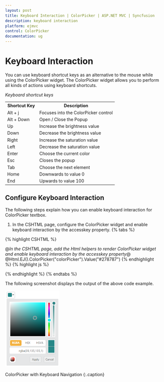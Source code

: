 ```yaml
---
layout: post
title: Keyboard Interaction | ColorPicker | ASP.NET MVC | Syncfusion
description: keyboard interaction
platform: ejmvc
control: ColorPicker
documentation: ug
---
```


# Keyboard Interaction

You can use keyboard shortcut keys as an alternative to the mouse while using the ColorPicker widget. The ColorPicker widget allows you to perform all kinds of actions using keyboard shortcuts.

_Keyboard shortcut keys_

<table>
<tr>
<th>
Shortcut Key</th><th>
Description</th></tr>
<tr>
<td>
Alt + j               </td><td>
Focuses into the ColorPicker control</td></tr>
<tr>
<td>
Alt + Down</td><td>
Open / Close the Popup</td></tr>
<tr>
<td>
Up</td><td>
Increase the brightness value</td></tr>
<tr>
<td>
Down</td><td>
Decrease the brightness value</td></tr>
<tr>
<td>
Right</td><td>
Increase the saturation value</td></tr>
<tr>
<td>
Left</td><td>
Decrease the saturation value</td></tr>
<tr>
<td>
Enter</td><td>
Choose the current color</td></tr>
<tr>
<td>
Esc</td><td>
Closes the popup</td></tr>
<tr>
<td>
Tab</td><td>
Choose the next element</td></tr>
<tr>
<td>
Home</td><td>
Downwards to value 0</td></tr>
<tr>
<td>
End</td><td>
Upwards to value 100</td></tr>
</table>

## Configure Keyboard Interaction

The following steps explain how you can enable keyboard interaction for ColorPicker textbox.

1. In the CSHTML page, configure the ColorPicker widget and enable keyboard interaction by the accesskey property.
{% tabs %}

{% highlight CSHTML %}

@*In the CSHTML page, add the Html helpers to render ColorPicker widget and enable keyboard interaction by the accesskey property*@
@Html.EJ().ColorPicker("colorPicker").Value("#278787")
{% endhighlight  %}
{% highlight js %}
<script> 
   jQuery(function ($) {
   $(document).on("keydown", function (e) { 
		if (e.altKey && e.keyCode === 74) { // j- key code.    
			$("#colorPickerWrapper").focus();       
		}   
	});
  });
</script>

{% endhighlight  %}
{% endtabs %}  

The following screenshot displays the output of the above code example.



![](Keyboard-Interaction_images/Keyboard-Interaction_img1.png)

ColorPicker with Keyboard Navigation
{:.caption}
